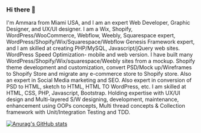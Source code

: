 ### Hi there 👋

I'm Ammara from Miami USA, and I am an expert Web Developer, Graphic Designer, and UX/UI designer.
I am a Wix, Shopify, WordPress/WooCommerce, Webflow, Weebly, Squarespace expert, WordPress/Shopify/Wix/Squarespace/Webflow Genesis Framework expert, and I am skilled at creating PHP/MySQL, Javascript/jQuery web sites. WordPress Speed Optimization- mobile and web version.
I have built many WordPress/Shopify/Wix/squarespace/Weebly sites from a mockup.
Shopify theme development and customization, convert PSD/Mock up/Wireframes to Shopify Store and migrate any e-commerce store to Shopify store.
Also an expert in Social Media marketing and SEO.
Also expert in conversion of PSD to HTML, sketch to HTML, HTML TO WordPress, etc.
I am skilled at HTML, CSS, PHP, Javascript, Bootstrap.
Holding expertise with UX/UI design and Multi-layered S/W designing, development, maintenance, enhancement using OOPs concepts, Multi thread concepts &amp; Collection framework with Unit/Integration Testing and TDD.

[![Anurag's GitHub stats](https://github-readme-stats.vercel.app/api?username=AmmaraSheikh)](https://github.com/anuraghazra/github-readme-stats)
